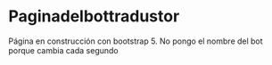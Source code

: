 # Paginadelbottradustor
Página en construcción con bootstrap 5. No pongo el nombre del bot porque cambia cada segundo